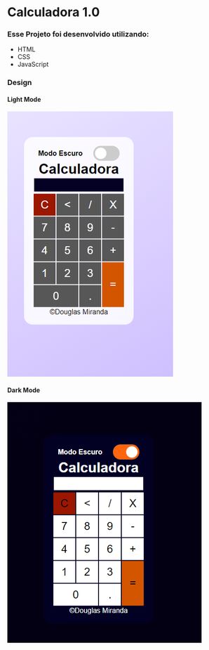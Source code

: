<h1> Calculadora 1.0</h1>

<h3> Esse Projeto foi desenvolvido utilizando: </h2>

<ul>
    <li>HTML</li>
    <li>CSS</li>
    <li>JavaScript</li>
</ul>

<h3>Design</h3>

<h4>Light Mode</h4>

![Light Theme](/assets/design/Light.png)
<h4>Dark Mode</h4>

![Dark Theme](assets/design/Dark.png "Dark Theme")
